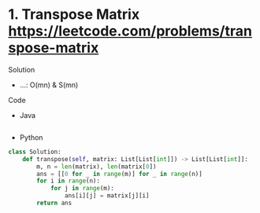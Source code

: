 # 1. Transpose Matrix https://leetcode.com/problems/transpose-matrix

Solution

- ...: O(mn) & S(mn)

Code

- Java

```java

```

- Python

```python
class Solution:
    def transpose(self, matrix: List[List[int]]) -> List[List[int]]:
        m, n = len(matrix), len(matrix[0])
        ans = [[0 for _ in range(m)] for _ in range(n)]
        for i in range(n):
            for j in range(m):
                ans[i][j] = matrix[j][i]
        return ans
```

